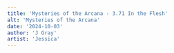 ```yaml
---
title: 'Mysteries of the Arcana - 3.71 In the Flesh'
alt: 'Mysteries of the Arcana'
date: '2024-10-03'
author: 'J Gray'
artist: 'Jessica'
---
```

